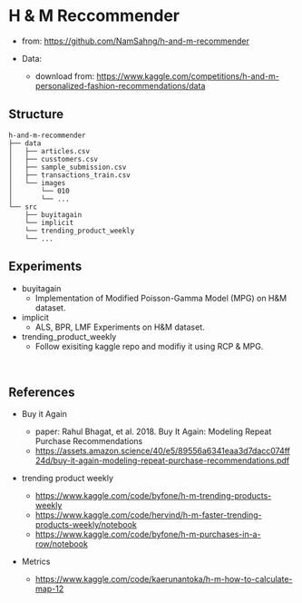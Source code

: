 # H & M Reccommender

- from: https://github.com/NamSahng/h-and-m-recommender


- Data: 
  - download from: https://www.kaggle.com/competitions/h-and-m-personalized-fashion-recommendations/data

## Structure
```
h-and-m-recommender
├── data
│   ├── articles.csv
│   ├── cusstomers.csv
│   ├── sample_submission.csv
│   ├── transactions_train.csv
│   └── images
│       └── 010
│       └── ...
└── src
    ├── buyitagain
    └── implicit
    └── trending_product_weekly
    └── ...
```
## Experiments
- buyitagain
  - Implementation of Modified Poisson-Gamma Model (MPG) on H&M dataset.
- implicit
  - ALS, BPR, LMF Experiments on H&M dataset.
- trending_product_weekly
  - Follow exisiting kaggle repo and modifiy it using RCP & MPG.

&nbsp;


## References
- Buy it Again
  - paper: Rahul Bhagat, et al. 2018. Buy It Again: Modeling Repeat Purchase Recommendations
  - https://assets.amazon.science/40/e5/89556a6341eaa3d7dacc074ff24d/buy-it-again-modeling-repeat-purchase-recommendations.pdf


- trending product weekly
  - https://www.kaggle.com/code/byfone/h-m-trending-products-weekly
  - https://www.kaggle.com/code/hervind/h-m-faster-trending-products-weekly/notebook
  - https://www.kaggle.com/code/byfone/h-m-purchases-in-a-row/notebook


- Metrics
  - https://www.kaggle.com/code/kaerunantoka/h-m-how-to-calculate-map-12
